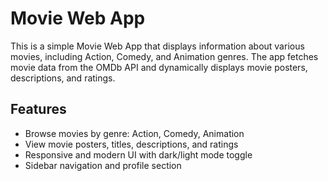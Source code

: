 # Movie Web App

This is a simple Movie Web App that displays information about various movies, including Action, Comedy, and Animation genres. The app fetches movie data from the OMDb API and dynamically displays movie posters, descriptions, and ratings.

## Features

- Browse movies by genre: Action, Comedy, Animation
- View movie posters, titles, descriptions, and ratings
- Responsive and modern UI with dark/light mode toggle
- Sidebar navigation and profile section
